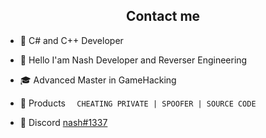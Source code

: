 <h2 align="center">Contact me</h2>


- 📌 C# and C++ Developer

- 👋 Hello I'am Nash Developer and Reverser Engineering

- 🎓 Advanced Master in GameHacking

- 🛒 Products `   CHEATING PRIVATE | SPOOFER | SOURCE CODE `

- 💬 Discord [nash#1337](https://discord.com/users/831817809297276982)

</pre><br>
